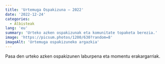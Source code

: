 ```yaml
---
title: 'Urtemuga Ospakizuna — 2022'
date: '2022-12-24'
categories:
  - Albisteak
lang: 'eu'
summary: 'Urteko azken ospakizunak eta komunitate topaketa berezia.'
image: 'https://picsum.photos/1200/630?random=8'
imageAlt: 'Urtemuga ospakizuneko argazkia'
---
```


Pasa den urteko azken ospakizunen laburpena eta momentu erakargarriak.
